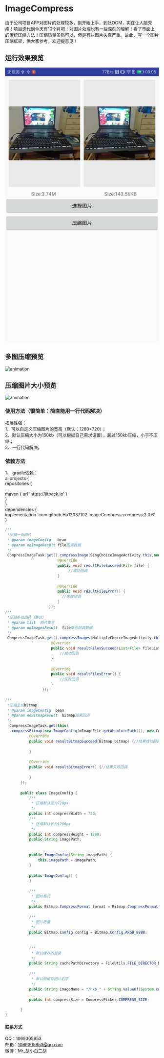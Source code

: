 # ImageCompress
由于公司项目APP对图片的处理较多，刚开始上手，到处OOM，实在让人脑壳疼！项目迭代到今天有10个月吧！对图片处理也有一些深刻的理解！看了市面上的传统压缩方法！压缩质量虽然可以，但是有些图片失真严重。故此，写一个图片压缩框架，供大家参考，欢迎提意见！
## 运行效果预览
![压缩运行效果预览](./preview.jpg)
## 多图压缩预览
![animation](./multiple_compress_image.gif)
## 压缩图片大小预览
![animation](./compress_image_size.gif)
### 使用方法（很简单：简直能用一行代码解决）
拓展性强：
</br>1、可以自定义压缩图片的宽高（默认：1280*720）；
</br>2、默认压缩大小为150kb（可以根据自己需求设置），超过150kb压缩，小于不压缩；
</br>3、一行代码解决。
### 依赖方法
1、 gradle依赖：
</br>allprojects {
		</br>repositories {
			</br>...
			</br>maven { url 'https://jitpack.io' }
		</br>}
	</br>}
  </br>
  dependencies {
	      </br> implementation 'com.github.Hu12037102.ImageCompress:compress:2.0.6'
	</br>}
	
```java
/**
 *压缩一张图片
 * @param imageConfig   bean
 * @param onImageResult file回调数据
 */
 CompressImageTask.get().compressImage(SingChoiceImageActivity.this,new ImageConfig(mImageFile.getAbsolutePath()), new CompressImageTask.OnImageResult() {
                        @Override
                        public void resultFileSucceed(File file) {
                             //成功回调
                        }

                        @Override
                        public void resultFileError() {
                          //失败回调
                        }
                    });
/**
 *压缩多张图片（集合）
 * @param list  图片集合
 * @param onImagesResult  file集合回调数据
 */
 CompressImageTask.get().compressImages(MultipleChoiceImageActivity.this, data, new CompressImageTask.OnImagesResult() {
                     @Override
                     public void resultFilesSucceed(List<File> fileList) {
                         //成功回调
                     }

                     @Override
                     public void resultFilesError() {
                         //失败回调
                     }
                 });
        
/**
 *压缩生成bitmap
 * @param imageConfig  bean
 * @param onBitmapResult  bitmap结果回调
 */ 
  CompressImageTask.get(this)
  .compressBitmap(new ImageConfig(mImageFile.getAbsolutePath()), new CompressImageTask.OnBitmapResult() {
           @Override
           public void resultBitmapSucceed(Bitmap bitmap) {//结果成功回调

           }

           @Override
           public void resultBitmapError() {//结果失败回调

           }
       });

       public class ImageConfig {
           /**
            * 压缩默认宽为720px
            */
           public int compressWidth = 720;
           /**
            * 压缩默认长为1280px
            */
           public int compressHeight = 1280;
           public String imagePath;


           public ImageConfig(String imagePath) {
               this.imagePath = imagePath;
           }

           public ImageConfig() {
           }

           /**
            * 图片格式
            */
           public Bitmap.CompressFormat format = Bitmap.CompressFormat.JPEG;

           /**
            * 图片质量
            */
           public Bitmap.Config config = Bitmap.Config.ARGB_8888;


           /**
            * 默认缓存的目录
            */
           public String cachePathDirectory = FileUtils.FILE_DIRECTOR_NAME;

           /**
            * 默认的缓存图片名字
            */
           public String imageName = "/hxb_" + String.valueOf(System.currentTimeMillis()) + UUID.randomUUID().toString().replaceAll("-", "").trim() + ".jpg";

           public int compressSize = CompressPicker.COMPRESS_SIZE;

       }
}
```
#### 联系方式
QQ：1069305953
</br>邮箱：1069305953@qq.com
</br>微博：Mr_胡小白二胡

